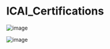 # ICAI_Certifications



![image](https://github.com/user-attachments/assets/ef5ae539-4195-466c-84de-59c428496f5b)

![image](https://github.com/user-attachments/assets/ddcf80f4-37b5-4281-a6d0-9b927bcf2c02)


